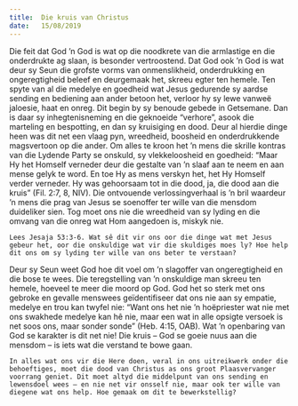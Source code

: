 ```yaml
---
title:  Die kruis van Christus
date:   15/08/2019
---
```


Die feit dat God ’n God is wat op die noodkrete van die armlastige en die onderdrukte ag slaan, is besonder vertroostend. Dat God ook ’n God is wat deur sy Seun die grofste vorms van onmenslikheid, onderdrukking en ongeregtigheid beleef en deurgemaak het, skreeu egter ten hemele. Ten spyte van al die medelye en goedheid wat Jesus gedurende sy aardse sending en bediening aan ander betoon het, verloor hy sy lewe vanweë jaloesie, haat en onreg.  Dit begin by sy benoude gebede in Getsemane. Dan is daar sy inhegtenisneming en die geknoeide “verhore”, asook die marteling en bespotting, en dan sy kruisiging en dood. Deur al hierdie dinge heen was dit net een vlaag pyn, wreedheid, boosheid en onderdrukkende magsvertoon op die ander. Om alles te kroon het ’n mens die skrille kontras van die Lydende Party se onskuld, sy vlekkeloosheid en goedheid: “Maar Hy het Homself verneder deur die gestalte van ’n slaaf aan te neem en aan mense gelyk te word. En toe Hy as mens verskyn het, het Hy Homself verder verneder. Hy was gehoorsaam tot in die dood, ja, die dood aan die kruis” (Fil. 2:7, 8, NIV). Die ontvouende verlossingverhaal is ’n bril waardeur ’n mens die prag van Jesus se soenoffer ter wille van die mensdom duideliker sien. Tog moet ons nie die wreedheid van sy lyding en die omvang van die onreg wat Hom aangedoen is, miskyk nie. 

`Lees Jesaja 53:3-6. Wat sê dit vir ons oor die dinge wat met Jesus gebeur het, oor die onskuldige wat vir die skuldiges moes ly? Hoe help dit ons om sy lyding ter wille van ons beter te verstaan?` 

Deur sy Seun weet God hoe dit voel om ’n slagoffer van ongeregtigheid en die bose te wees. Die teregstelling van ’n onskuldige man skreeu ten hemele, hoeveel te meer die moord op God. God het so sterk met ons gebroke en gevalle menswees geïdentifiseer dat ons nie aan sy empatie, medelye en trou kan twyfel nie: “Want ons het nie ’n hoëpriester wat nie met ons swakhede medelye kan hê nie, maar een wat in alle opsigte versoek is net soos ons, maar sonder sonde” (Heb. 4:15, OAB). Wat ’n openbaring van God se karakter is dit net nie! Die kruis – God se goeie nuus aan die mensdom – is iets wat die verstand te bowe gaan. 

`In alles wat ons vir die Here doen, veral in ons uitreikwerk onder die behoeftiges, moet die dood van Christus as ons groot Plaasvervanger voorrang geniet. Dit moet altyd die middelpunt van ons sending en lewensdoel wees – en nie net vir onsself nie, maar ook ter wille van diegene wat ons help. Hoe gemaak om dit te bewerkstellig?`